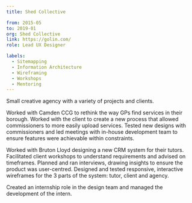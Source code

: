 ```yaml
---
title: Shed Collective

from: 2015-05
to: 2019-01
org: Shed Collective
link: https://golin.com/ 
role: Lead UX Designer

labels:
  - Sitemapping
  - Information Architecture
  - Wireframing
  - Workshops
  - Mentoring
---
```

Small creative agency with a variety of projects and clients. 

Worked with Camden CCG to rethink the way GPs find services in their borough. Worked with the client to create a new process that allowed commissioners to more easily upload services. Tested new designs with commissioners and led meetings with in-house development team to ensure features were achievable within constraints.

Worked with Bruton Lloyd designing a new CRM system for their tutors. Facilitated client workshops to understand requirements and advised on timeframes. Planned and ran interviews, drawing insights to ensure the product was user-centred. Designed and tested responsive, interactive wireframes for the 3 parts of the system: tutor, client and agency.

Created an internship role in the design team and managed the development of the intern.